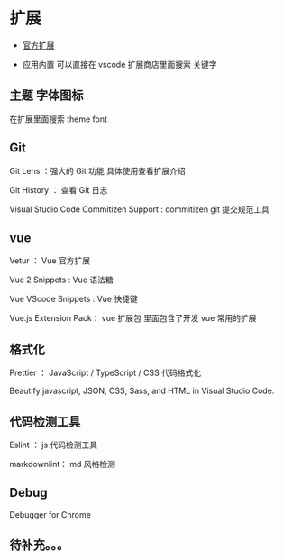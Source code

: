 # 扩展

* [官方扩展](https://marketplace.visualstudio.com/vscode)

* 应用内置 可以直接在 vscode 扩展商店里面搜索 关键字

## 主题 字体图标

在扩展里面搜索 theme font

## Git

Git Lens ：强大的 Git 功能 具体使用查看扩展介绍

Git History ： 查看 Git 日志

Visual Studio Code Commitizen Support : commitizen git 提交规范工具

## vue

Vetur ： Vue 官方扩展

Vue 2 Snippets : Vue 语法糖

Vue VScode Snippets : Vue 快捷键

Vue.js Extension Pack： vue 扩展包 里面包含了开发 vue 常用的扩展

## 格式化

Prettier ： JavaScript / TypeScript / CSS 代码格式化

Beautify javascript, JSON, CSS, Sass, and HTML in Visual Studio Code.

## 代码检测工具

Eslint ： js 代码检测工具

markdownlint： md 风格检测

## Debug

Debugger for Chrome

## 待补充。。。
